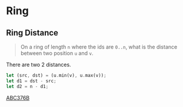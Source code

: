 # Ring

## Ring Distance

> On a ring of length `n` where the ids are `0..n`, what is the distance between two position `u` and `v`.

There are two 2 distances.

```rust
let (src, dst) = (u.min(v), u.max(v));
let d1 = dst - src;
let d2 = n - d1;
```

[ABC376B](https://atcoder.jp/contests/abc376/submissions/58991107)